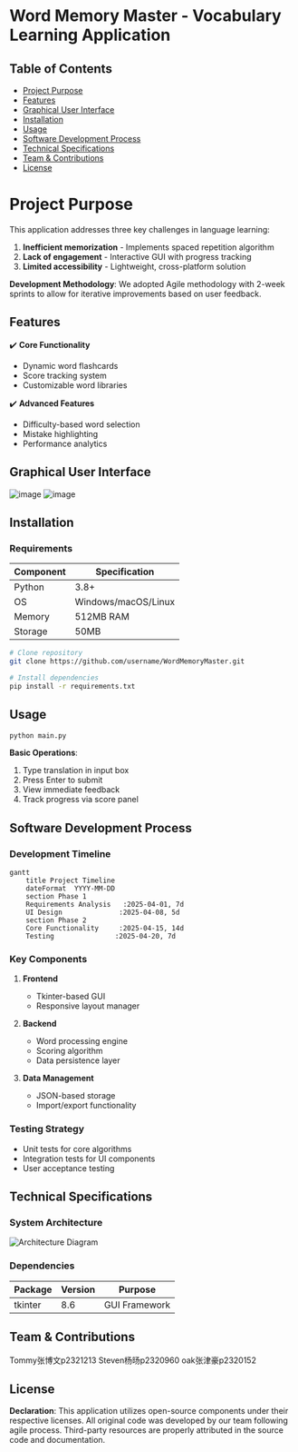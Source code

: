 # Word Memory Master - Vocabulary Learning Application

## Table of Contents
- [Project Purpose](#project-purpose)
- [Features](#features)
- [Graphical User Interface](#graphical-user-interface)
- [Installation](#installation)
- [Usage](#usage)
- [Software Development Process](#software-development-process)
- [Technical Specifications](#technical-specifications)
- [Team & Contributions](#team--contributions)
- [License](#license)

# Project Purpose
This application addresses three key challenges in language learning:
1. **Inefficient memorization** - Implements spaced repetition algorithm
2. **Lack of engagement** - Interactive GUI with progress tracking
3. **Limited accessibility** - Lightweight, cross-platform solution

**Development Methodology**: We adopted Agile methodology with 2-week sprints to allow for iterative improvements based on user feedback.

## Features

✔️ **Core Functionality**
- Dynamic word flashcards
- Score tracking system
- Customizable word libraries

✔️ **Advanced Features**
- Difficulty-based word selection
- Mistake highlighting
- Performance analytics

## Graphical User Interface
![image](https://github.com/user-attachments/assets/99584f19-1af6-4ce6-8d63-0c8268b53983)
![image](https://github.com/user-attachments/assets/0a0dd6f1-a4bf-45a5-8abd-1b46bca7ca29)



## Installation

### Requirements
| Component | Specification |
|-----------|--------------|
| Python | 3.8+ |
| OS | Windows/macOS/Linux |
| Memory | 512MB RAM |
| Storage | 50MB |

```bash
# Clone repository
git clone https://github.com/username/WordMemoryMaster.git

# Install dependencies
pip install -r requirements.txt
```

## Usage

```python
python main.py
```

**Basic Operations**:
1. Type translation in input box
2. Press Enter to submit
3. View immediate feedback
4. Track progress via score panel

## Software Development Process

### Development Timeline
```mermaid
gantt
    title Project Timeline
    dateFormat  YYYY-MM-DD
    section Phase 1
    Requirements Analysis   :2025-04-01, 7d
    UI Design              :2025-04-08, 5d
    section Phase 2
    Core Functionality     :2025-04-15, 14d
    Testing               :2025-04-20, 7d
```

### Key Components
1. **Frontend**
   - Tkinter-based GUI
   - Responsive layout manager

2. **Backend**
   - Word processing engine
   - Scoring algorithm
   - Data persistence layer

3. **Data Management**
   - JSON-based storage
   - Import/export functionality

### Testing Strategy
- Unit tests for core algorithms
- Integration tests for UI components
- User acceptance testing

## Technical Specifications

### System Architecture
![Architecture Diagram](architecture.png)

### Dependencies
| Package | Version | Purpose |
|---------|---------|---------|
| tkinter | 8.6 | GUI Framework |

## Team & Contributions

Tommy张博文p2321213
Steven杨旸p2320960
oak张津豪p2320152
## License


**Declaration**: This application utilizes open-source components under their respective licenses. All original code was developed by our team following agile process. Third-party resources are properly attributed in the source code and documentation.
